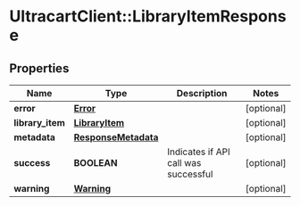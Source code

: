 # UltracartClient::LibraryItemResponse

## Properties
Name | Type | Description | Notes
------------ | ------------- | ------------- | -------------
**error** | [**Error**](Error.md) |  | [optional] 
**library_item** | [**LibraryItem**](LibraryItem.md) |  | [optional] 
**metadata** | [**ResponseMetadata**](ResponseMetadata.md) |  | [optional] 
**success** | **BOOLEAN** | Indicates if API call was successful | [optional] 
**warning** | [**Warning**](Warning.md) |  | [optional] 


